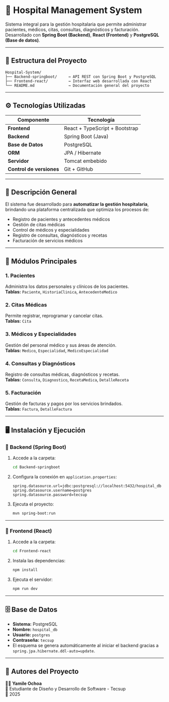 # 🏥 Hospital Management System

Sistema integral para la gestión hospitalaria que permite administrar pacientes, médicos, citas, consultas, diagnósticos y facturación.  
Desarrollado con **Spring Boot (Backend)**, **React (Frontend)** y **PostgreSQL (Base de datos)**.

---

## 📁 Estructura del Proyecto

```
Hospital-System/
├── Backend-springboot/     → API REST con Spring Boot y PostgreSQL
├── Frontend-react/         → Interfaz web desarrollada con React
└── README.md               → Documentación general del proyecto
```

---

## ⚙️ Tecnologías Utilizadas

| Componente | Tecnología |
|-------------|-------------|
| **Frontend** | React + TypeScript + Bootstrap |
| **Backend** | Spring Boot (Java) |
| **Base de Datos** | PostgreSQL |
| **ORM** | JPA / Hibernate |
| **Servidor** | Tomcat embebido |
| **Control de versiones** | Git + GitHub |

---

## 🚀 Descripción General

El sistema fue desarrollado para **automatizar la gestión hospitalaria**, brindando una plataforma centralizada que optimiza los procesos de:

- Registro de pacientes y antecedentes médicos  
- Gestión de citas médicas  
- Control de médicos y especialidades  
- Registro de consultas, diagnósticos y recetas  
- Facturación de servicios médicos  

---

## 🧩 Módulos Principales

### 1. Pacientes
Administra los datos personales y clínicos de los pacientes.  
**Tablas:** `Paciente`, `HistoriaClinica`, `AntecedenteMedico`

### 2. Citas Médicas  
Permite registrar, reprogramar y cancelar citas.  
**Tablas:** `Cita`

### 3. Médicos y Especialidades  
Gestión del personal médico y sus áreas de atención.  
**Tablas:** `Medico`, `Especialidad`, `MedicoEspecialidad`

### 4. Consultas y Diagnósticos  
Registro de consultas médicas, diagnósticos y recetas.  
**Tablas:** `Consulta`, `Diagnostico`, `RecetaMedica`, `DetalleReceta`

### 5. Facturación  
Gestión de facturas y pagos por los servicios brindados.  
**Tablas:** `Factura`, `DetalleFactura`

---

## 🖥️ Instalación y Ejecución

### 🔹 Backend (Spring Boot)

1. Accede a la carpeta:
   ```bash
   cd Backend-springboot
   ```

2. Configura la conexión en `application.properties`:
   ```properties
   spring.datasource.url=jdbc:postgresql://localhost:5432/hospital_db
   spring.datasource.username=postgres
   spring.datasource.password=tecsup
   ```

3. Ejecuta el proyecto:
   ```bash
   mvn spring-boot:run
   ```

---

### 🔹 Frontend (React)

1. Accede a la carpeta:
   ```bash
   cd Frontend-react
   ```

2. Instala las dependencias:
   ```bash
   npm install
   ```

3. Ejecuta el servidor:
   ```bash
   npm run dev
   ```

---

## 🗄️ Base de Datos

- **Sistema:** PostgreSQL  
- **Nombre:** `hospital_db`  
- **Usuario:** `postgres`  
- **Contraseña:** `tecsup`  
- El esquema se genera automáticamente al iniciar el backend gracias a `spring.jpa.hibernate.ddl-auto=update`.

---

## 🧠 Autores del Proyecto

👩‍💻 **Yamile Ochoa**  
📘 Estudiante de Diseño y Desarrollo de Software - Tecsup  
📅 2025
